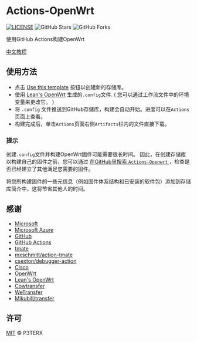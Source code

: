 # Actions-OpenWrt

[![LICENSE](https://img.shields.io/github/license/mashape/apistatus.svg?style=flat-square&label=LICENSE)](https://github.com/P3TERX/Actions-OpenWrt/blob/master/LICENSE)
![GitHub Stars](https://img.shields.io/github/stars/P3TERX/Actions-OpenWrt.svg?style=flat-square&label=Stars&logo=github)
![GitHub Forks](https://img.shields.io/github/forks/P3TERX/Actions-OpenWrt.svg?style=flat-square&label=Forks&logo=github)

使用GitHub Actions构建OpenWrt

[中文教程](https://p3terx.com/archives/build-openwrt-with-github-actions.html)

## 使用方法

- 点击 [Use this template](https://github.com/P3TERX/Actions-OpenWrt/generate) 按钮以创建新的存储库。
- 使用 [Lean's OpenWrt](https://github.com/coolsnowwolf/lede) 生成的`.config`文件. ( 您可以通过工作流文件中的环境变量来更改它。 )
- 将 `.config` 文件推送到GitHub存储库，构建会自动开始。进度可以在`Actions`页面上查看。
- 构建完成后，单击`Actions`页面右侧`Artifacts`栏内的文件直接下载。

### 提示

创建`.config`文件并构建OpenWrt固件可能需要很长时间。 因此，在创建存储库以构建自己的固件之前，您可以通过 [在GitHub里搜索 `Actions-Openwrt` ](https://github.com/search?q=Actions-openwrt)，检查是否已经建立了其他满足您需要的固件。

将您所构建固件的一些元信息（例如固件体系结构和已安装的软件包）添加到存储库简介中，这将节省其他人的时间。


## 感谢

- [Microsoft](https://www.microsoft.com)
- [Microsoft Azure](https://azure.microsoft.com)
- [GitHub](https://github.com)
- [GitHub Actions](https://github.com/features/actions)
- [tmate](https://github.com/tmate-io/tmate)
- [mxschmitt/action-tmate](https://github.com/mxschmitt/action-tmate)
- [csexton/debugger-action](https://github.com/csexton/debugger-action)
- [Cisco](https://www.cisco.com/)
- [OpenWrt](https://github.com/openwrt/openwrt)
- [Lean's OpenWrt](https://github.com/coolsnowwolf/lede)
- [Cowtransfer](https://cowtransfer.com)
- [WeTransfer](https://wetransfer.com/)
- [Mikubill/transfer](https://github.com/Mikubill/transfer)

## 许可

[MIT](https://github.com/P3TERX/Actions-OpenWrt/blob/master/LICENSE) © P3TERX
